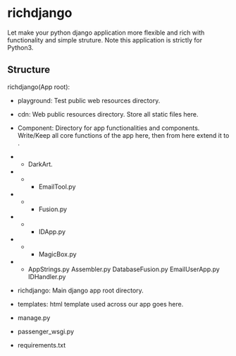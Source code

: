 # richdjango

Let make your python django application more flexible and rich with functionality and simple struture.
Note this application is strictly for Python3.

## Structure

richdjango(App root):
- playground: Test public web resources directory.
- cdn: Web public resources directory. Store all static files here.
- Component: Directory for app functionalities and components. 
    Write/Keep all core functions of the app here, then from here extend it to .
        
- - DarkArt.
- - - EmailTool.py
- - - Fusion.py
- - - IDApp.py
- - - MagicBox.py

- - AppStrings.py
        Assembler.py
        DatabaseFusion.py
        EmailUserApp.py
        IDHandler.py

- richdjango: Main django app root directory.
- templates: html template used across our app goes here.
- manage.py
- passenger_wsgi.py
- requirements.txt
